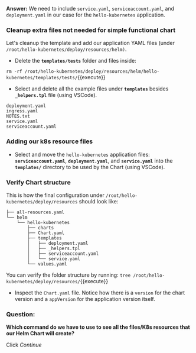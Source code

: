 **Answer:** We need to include `service.yaml`, `serviceaccount.yaml`, and `deployment.yaml` in our case for the `hello-kubernetes` application.

### Cleanup extra files not needed for simple functional chart

Let's cleanup the template and add our application YAML files (under `/root/hello-kubernetes/deploy/resources/helm)`.

* Delete the **`templates/tests`** folder and files inside:

`rm -rf /root/hello-kubernetes/deploy/resources/helm/hello-kubernetes/templates/tests/`{{execute}}

* Select and delete all the example files under **`templates`** besides **`_helpers.tpl`** file (using VSCode).

```
deployment.yaml
ingress.yaml
NOTES.txt
service.yaml
serviceaccount.yaml
```

### Adding our k8s resource files

* Select and move the `hello-kubernetes` application files: **`serviceaccount.yaml`**, **`deployment.yaml`**, and **`service.yaml`** into the **`templates/`** directory to be used by the Chart (using VSCode).

### Verify Chart structure

This is how the final configuration under `/root/hello-kubernetes/deploy/resources` should look like:
```
├── all-resources.yaml
└── helm
    └── hello-kubernetes
        ├── charts
        ├── Chart.yaml
        ├── templates
        │   ├── deployment.yaml
        │   ├── _helpers.tpl
        │   ├── serviceaccount.yaml
        │   └── service.yaml
        └── values.yaml
``` 

You can verify the folder structure by running:
`tree /root/hello-kubernetes/deploy/resources/`{{execute}}

* Inspect the `Chart.yaml` file. Notice how there is a `version` for the chart version and a `appVersion` for the application version itself.

### Question:
**Which command do we have to use to see all the files/K8s resources that our Helm Chart will create?**

Click *Continue*
